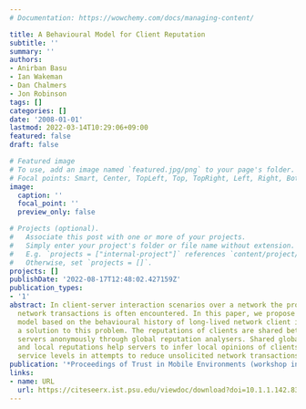 ```yaml
---
# Documentation: https://wowchemy.com/docs/managing-content/

title: A Behavioural Model for Client Reputation
subtitle: ''
summary: ''
authors:
- Anirban Basu
- Ian Wakeman
- Dan Chalmers
- Jon Robinson
tags: []
categories: []
date: '2008-01-01'
lastmod: 2022-03-14T10:29:06+09:00
featured: false
draft: false

# Featured image
# To use, add an image named `featured.jpg/png` to your page's folder.
# Focal points: Smart, Center, TopLeft, Top, TopRight, Left, Right, BottomLeft, Bottom, BottomRight.
image:
  caption: ''
  focal_point: ''
  preview_only: false

# Projects (optional).
#   Associate this post with one or more of your projects.
#   Simply enter your project's folder or file name without extension.
#   E.g. `projects = ["internal-project"]` references `content/project/deep-learning/index.md`.
#   Otherwise, set `projects = []`.
projects: []
publishDate: '2022-08-17T12:48:02.427159Z'
publication_types:
- '1'
abstract: In client-server interaction scenarios over a network the problem of unsolicited
  network transactions is often encountered. In this paper, we propose a reputation
  model based on the behavioural history of long-lived network client identities as
  a solution to this problem. The reputations of clients are shared between trusted
  servers anonymously through global reputation analysers. Shared global reputations
  and local reputations help servers to infer local opinions of clients and control
  service levels in attempts to reduce unsolicited network transactions.
publication: '*Proceedings of Trust in Mobile Environments (workshop in IFIPTM 2008)*'
links:
- name: URL
  url: https://citeseerx.ist.psu.edu/viewdoc/download?doi=10.1.1.142.8366&rep=rep1&type=pdf
---
```

